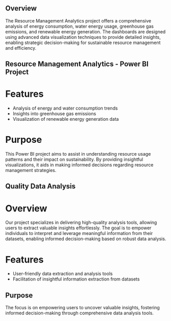 
## Overview
The Resource Management Analytics project offers a comprehensive analysis of energy consumption, water energy usage, greenhouse gas emissions, and renewable energy generation. The dashboards are designed using advanced data visualization techniques to provide detailed insights, enabling strategic decision-making for sustainable resource management and efficiency.

##  Resource Management Analytics - Power BI Project
# Features
- Analysis of energy and water consumption trends
- Insights into greenhouse gas emissions
- Visualization of renewable energy generation data

# Purpose
This Power BI project aims to assist in understanding resource usage patterns and their impact on sustainability. By providing insightful visualizations, it aids in making informed decisions regarding resource management strategies.


## Quality Data Analysis 

# Overview
Our project specializes in delivering high-quality analysis tools, allowing users to extract valuable insights effortlessly. The goal is to empower individuals to interpret and leverage meaningful information from their datasets, enabling informed decision-making based on robust data analysis.

# Features
- User-friendly data extraction and analysis tools
- Facilitation of insightful information extraction from datasets

## Purpose
The focus is on empowering users to uncover valuable insights, fostering informed decision-making through comprehensive data analysis tools.





